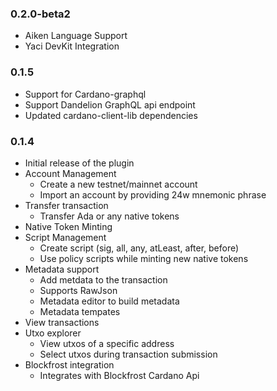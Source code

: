 ### 0.2.0-beta2
- Aiken Language Support
- Yaci DevKit Integration
### 0.1.5

- Support for Cardano-graphql
- Support Dandelion GraphQL api endpoint
- Updated cardano-client-lib dependencies

### 0.1.4

- Initial release of the plugin
- Account Management
    - Create a new testnet/mainnet account
    - Import an account by providing 24w mnemonic phrase
- Transfer transaction
    - Transfer Ada or any native tokens
- Native Token Minting
- Script Management
    - Create script (sig, all, any, atLeast, after, before)
    - Use policy scripts while minting new native tokens
- Metadata support
    - Add metdata to the transaction
    - Supports RawJson
    - Metadata editor to build metadata
    - Metadata tempates
- View transactions
- Utxo explorer
    - View utxos of a specific address
    - Select utxos during transaction submission
- Blockfrost integration
    - Integrates with Blockfrost Cardano Api
